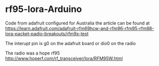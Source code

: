 # rf95-lora-Arduino
Code from adafruit configured for Australia
the article can be found at
https://learn.adafruit.com/adafruit-rfm69hcw-and-rfm96-rfm95-rfm98-lora-packet-padio-breakouts/rfm9x-test

The interupt pin is g0 on the adafruit board or dio0 on the radio

The radio was a hope rf95
http://www.hoperf.com/rf_transceiver/lora/RFM95W.html

